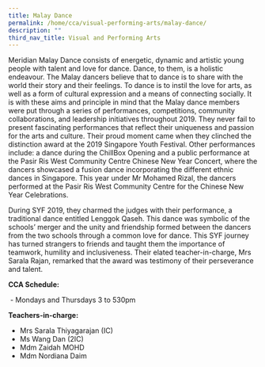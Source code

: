 ```yaml
---
title: Malay Dance
permalink: /home/cca/visual-performing-arts/malay-dance/
description: ""
third_nav_title: Visual and Performing Arts
---
```

Meridian Malay Dance consists of energetic, dynamic and artistic young people with talent and love for dance. Dance, to them, is a holistic endeavour. The Malay dancers believe that to dance is to share with the world their story and their feelings. To dance is to instil the love for arts, as well as a form of cultural expression and a means of connecting socially. It is with these aims and principle in mind that the Malay dance members were put through a series of performances, competitions, community collaborations, and leadership initiatives throughout 2019. They never fail to present fascinating performances that reflect their uniqueness and passion for the arts and culture. Their proud moment came when they clinched the distinction award at the 2019 Singapore Youth Festival. Other performances include: a dance during the ChillBox Opening and a public performance at the Pasir Ris West Community Centre Chinese New Year Concert, where the dancers showcased a fusion dance incorporating the different ethnic dances in Singapore. This year under Mr Mohamed Rizal, the dancers performed at the Pasir Ris West Community Centre for the Chinese New Year Celebrations.

During SYF 2019, they charmed the judges with their performance, a traditional dance entitled Lenggok Qaseh. This dance was symbolic of the schools’ merger and the unity and friendship formed between the dancers from the two schools through a common love for dance. This SYF journey has turned strangers to friends and taught them the importance of teamwork, humility and inclusiveness. Their elated teacher-in-charge, Mrs Sarala Rajan, remarked that the award was testimony of their perseverance and talent.

**CCA Schedule:**

 - Mondays and Thursdays 3 to 530pm

**Teachers-in-charge:**

- Mrs Sarala Thiyagarajan (IC)  
- Ms Wang Dan (2IC)  
- Mdm Zaidah MOHD  
- Mdm Nordiana Daim